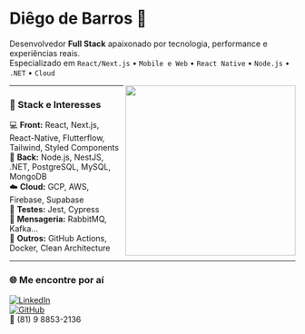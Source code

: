 <h1 align="left">Diêgo de Barros 👾</h1>

<p align="left">
  Desenvolvedor <strong>Full Stack</strong> apaixonado por tecnologia, performance e experiências reais.<br/>
  Especializado em <code>React/Next.js</code> • <code>Mobile e Web</code> • <code>React Native</code> • <code>Node.js</code> • <code>.NET</code> • <code>Cloud</code>
</p>

<img align="right" src="https://i.pinimg.com/originals/39/8b/18/398b1867cda8dc774d3ff7f7960ee85b.gif" width="300"/>

---

### 🚀 Stack e Interesses

💻 <strong>Front:</strong> React, Next.js, React-Native, Flutterflow, Tailwind, Styled Components</br>
🧠 <strong>Back:</strong> Node.js, NestJS, .NET, PostgreSQL, MySQL, MongoDB </br>
☁️ <strong>Cloud:</strong> GCP, AWS, Firebase, Supabase </br> 
🧪 <strong>Testes:</strong> Jest, Cypress</br>
🔧 <strong>Mensageria:</strong> RabbitMQ, Kafka...</br>
🔧 <strong>Outros:</strong> GitHub Actions, Docker, Clean Architecture  </br>

---

### 🌐 Me encontre por aí

[![LinkedIn](https://img.shields.io/badge/LinkedIn-0077B5?style=flat&logo=linkedin&logoColor=white)](https://www.linkedin.com/in/diêgodebarros)  
[![GitHub](https://img.shields.io/badge/GitHub-100000?style=flat&logo=github&logoColor=white)](https://github.com/dig-ie)   
📱 (81) 9 8853-2136
